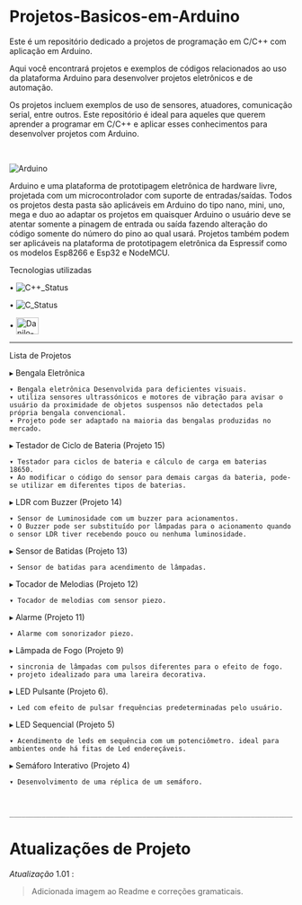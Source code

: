 # Projetos-Basicos-em-Arduino

<p>Este é um repositório dedicado a projetos de programação em C/C++ com aplicação em Arduino.</p>
<p>Aqui você encontrará projetos e exemplos de códigos relacionados ao uso da plataforma Arduino para desenvolver projetos eletrônicos e de automação.</p>
<p>Os projetos incluem exemplos de uso de sensores, atuadores, comunicação serial, entre outros. Este repositório é ideal para aqueles que querem aprender a programar em C/C++ e aplicar esses conhecimentos para desenvolver projetos com Arduino.</p>
<br>

![Arduino](https://user-images.githubusercontent.com/71226047/179369647-f207b81a-3c7f-4231-b391-b57d5d192722.png)


Arduino e uma plataforma de prototipagem eletrônica de hardware livre, projetada com um microcontrolador com suporte de entradas/saídas.
Todos os projetos desta pasta são aplicáveis em Arduino do tipo nano, mini, uno, mega e duo ao adaptar os projetos em quaisquer Arduino o usuário deve se atentar somente a pinagem de entrada ou saída fazendo alteração do código somente do número do pino ao qual usará.
Projetos também podem ser aplicáveis na plataforma de prototipagem eletrônica da Espressif como os modelos Esp8266 e Esp32 e NodeMCU.


Tecnologias utilizadas 

• 	   ![C++_Status](https://img.shields.io/badge/C%2B%2B-00599C?style=for-the-badge&logo=c%2B%2B&logoColor=white)

• 	   ![C_Status](https://img.shields.io/badge/C-00599C?style=for-the-badge&logo=c&logoColor=white)

•      <img align="center" alt="Danilo-Arduino" height="30" width="40" src="https://cdn.jsdelivr.net/gh/devicons/devicon/icons/arduino/arduino-original-wordmark.svg" />


________________________________________________________________________________________________________________________________________________________

Lista de Projetos 


▸ Bengala Eletrônica 

    ▾ Bengala eletrônica Desenvolvida para deficientes visuais.
    ▾ utiliza sensores ultrassónicos e motores de vibração para avisar o usuário da proximidade de objetos suspensos não detectados pela própria bengala convencional.   
    ▾ Projeto pode ser adaptado na maioria das bengalas produzidas no mercado. 
    
▸ Testador de Ciclo de Bateria (Projeto 15)

    ▾ Testador para ciclos de bateria e cálculo de carga em baterias 18650.
    ▾ Ao modificar o código do sensor para demais cargas da bateria, pode-se utilizar em diferentes tipos de baterias.
    
▸ LDR com Buzzer (Projeto 14)

    ▾ Sensor de Luminosidade com um buzzer para acionamentos.
    ▾ O Buzzer pode ser substituído por lâmpadas para o acionamento quando o sensor LDR tiver recebendo pouco ou nenhuma luminosidade. 
    
▸ Sensor de Batidas (Projeto 13)

    ▾ Sensor de batidas para acendimento de lâmpadas. 
    
▸ Tocador de Melodias (Projeto 12)

    ▾ Tocador de melodias com sensor piezo. 
    
▸ Alarme (Projeto 11)

    ▾ Alarme com sonorizador piezo. 
    
▸ Lâmpada de Fogo (Projeto 9)

    ▾ sincronia de lâmpadas com pulsos diferentes para o efeito de fogo.
    ▾ projeto idealizado para uma lareira decorativa. 
    
▸ LED Pulsante (Projeto 6).

    ▾ Led com efeito de pulsar frequências predeterminadas pelo usuário.
    
▸ LED Sequencial (Projeto 5)

    ▾ Acendimento de leds em sequência com um potenciômetro. ideal para ambientes onde há fitas de Led endereçáveis.
    
▸ Semáforo Interativo (Projeto 4)

    ▾ Desenvolvimento de uma réplica de um semáforo.
    
    
    
    ______________________________________________________________________________________________________________________________________________________________
# Atualizações de Projeto

*Atualização* 1.01 :
> Adicionada imagem ao Readme e correções gramaticais.

